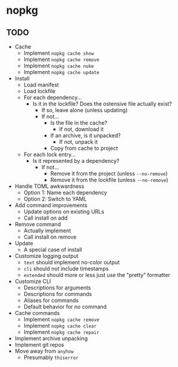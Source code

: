 # nopkg

## TODO

- Cache
  - Implement `nopkg cache show`
  - Implement `nopkg cache remove`
  - Implement `nopkg cache nuke`
  - Implement `nopkg cache update`
- Install
  - Load manifest
  - Load lockfile
  - For each dependency...
    - Is it in the lockfile? Does the ostensive file actually exist?
      - If so, leave alone (unless updating)
      - If not...
        - Is the file in the cache?
          - If not, download it
        - If an archive, is it unpacked?
          - If not, unpack it
        - Copy from cache to project
  - For each lock entry...
    - Is it represented by a dependency?
      - If not...
        - Remove it from the project (unless `--no-remove`)
        - Remove it from the lockfile (unless `--no-remove`)
- Handle TOML awkwardness
  - Option 1: Name each dependency
  - Option 2: Switch to YAML
- Add command improvements
  - Update options on existing URLs
  - Call install on add
- Remove command
  - Actually implement
  - Call install on remove
- Update
  - A special case of install
- Customize logging output
  - `text` should implement no-color output
  - `cli` should not include timestamps
  - `extended` should more or less just use the "pretty" formatter
- Customize CLI
  - Descriptions for arguments
  - Descriptions for commands
  - Aliases for commands
  - Default behavior for no command
- Cache commands
  - Implement `nopkg cache remove`
  - Implement `nopkg cache clear`
  - Implement `nopkg cache repair`
- Implement archive unpacking
- Implement git repos
- Move away from `anyhow`
  - Presumably `thiserror`
